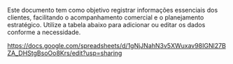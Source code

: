 
Este documento tem como objetivo registrar informações essenciais dos clientes, facilitando o acompanhamento comercial e o planejamento estratégico. Utilize a tabela abaixo para adicionar ou editar os dados conforme a necessidade.

https://docs.google.com/spreadsheets/d/1gNjJNahN3v5XWuxav98IGNl27BZA_DHStgBsoOo8Krs/edit?usp=sharing